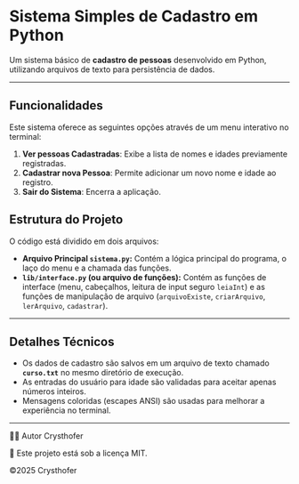 # Sistema Simples de Cadastro em Python

Um sistema básico de **cadastro de pessoas** desenvolvido em Python, utilizando arquivos de texto para persistência de dados.

---

## Funcionalidades

Este sistema oferece as seguintes opções através de um menu interativo no terminal:

1.  **Ver pessoas Cadastradas**: Exibe a lista de nomes e idades previamente registradas.
2.  **Cadastrar nova Pessoa**: Permite adicionar um novo nome e idade ao registro.
3.  **Sair do Sistema**: Encerra a aplicação.

## Estrutura do Projeto

O código está dividido em dois arquivos:

* **Arquivo Principal `sistema.py`:** Contém a lógica principal do programa, o laço do menu e a chamada das funções.
* **`lib/interface.py` (ou arquivo de funções):** Contém as funções de interface (menu, cabeçalhos, leitura de input seguro `leiaInt`) e as funções de manipulação de arquivo (`arquivoExiste`, `criarArquivo`, `lerArquivo`, `cadastrar`).


---

## Detalhes Técnicos

* Os dados de cadastro são salvos em um arquivo de texto chamado **`curso.txt`** no mesmo diretório de execução.
* As entradas do usuário para idade são validadas para aceitar apenas números inteiros.
* Mensagens coloridas (escapes ANSI) são usadas para melhorar a experiência no terminal.

---

🧑‍💻 Autor
Crysthofer

📜
Este projeto está sob a licença MIT.

©2025 Crysthofer
